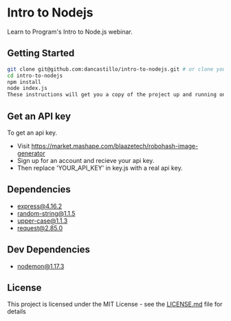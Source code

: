 # Intro to Nodejs

Learn to Program's Intro to Node.js webinar.

## Getting Started

```sh
git clone git@github.com:dancastillo/intro-to-nodejs.git # or clone your own fork
cd intro-to-nodejs
npm install
node index.js
These instructions will get you a copy of the project up and running on your local machine for development and testing purposes.
```

## Get an API key 
To get an api key.
 * Visit https://market.mashape.com/blaazetech/robohash-image-generator
 * Sign up for an account and recieve your api key.
 * Then replace 'YOUR_API_KEY' in key.js with a real api key.

## Dependencies
  * [express@4.16.2](http://expressjs.com/en/4x/api.html)
  * [random-string@1.1.5](https://github.com/valiton/node-random-string)
  * [upper-case@1.1.3](https://github.com/blakeembrey/upper-case)
  * [request@2.85.0](https://github.com/request/request)

## Dev Dependencies

  * [nodemon@1.17.3](http://nodemon.io/)

## License

This project is licensed under the MIT License - see the [LICENSE.md](LICENSE.md) file for details
